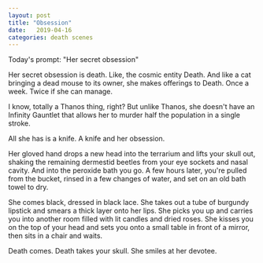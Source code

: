```yaml
---
layout: post
title: "Obsession"
date:   2019-04-16
categories: death scenes
---
```

Today's prompt: "Her secret obsession"

Her secret obsession is death. Like, the cosmic entity Death. And like a cat bringing a dead mouse to its owner, she makes offerings to Death. Once a week. Twice if she can manage. 

I know, totally a Thanos thing, right? But unlike Thanos, she doesn't have an Infinity Gauntlet that allows her to murder half the population in a single stroke.

All she has is a knife. A knife and her obsession.

Her gloved hand drops a new head into the terrarium and lifts your skull out, shaking the remaining dermestid beetles from your eye sockets and nasal cavity. And into the peroxide bath you go. A few hours later, you're pulled from the bucket, rinsed in a few changes of water, and set on an old bath towel to dry.

She comes black, dressed in black lace. She takes out a tube of burgundy lipstick and smears a thick layer onto her lips. She picks you up and carries you into another room filled with lit candles and dried roses. She kisses you on the top of your head and sets you onto a small table in front of a mirror, then sits in a chair and waits.

Death comes. Death takes your skull. She smiles at her devotee.
